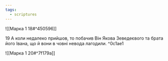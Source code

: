 ```yaml
---
tags:
  - scriptures
---
```


![[Марка 1 18#^450596]]

19 А коли недалеко прийшов, то побачив Він Якова Зеведеєвого та брата його Івана, що й вони в човні невода лагодили. ^0c1ae1

![[Марка 1 20#^7f179a]]
